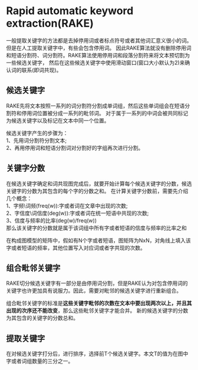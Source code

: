 # Rapid automatic keyword extraction(RAKE)

一般提取关键字的方法都是去掉停用词或者标点符号或者其他词汇意义很小的词。但是在人工提取关键字中，有些会包含停用词。
因此RAKE算法就没有删除停用词和短语分割符、词分割符。RAKE算法使用停用词和段落分割符来将文本预切割为一些候选关键字，
然后在这些候选关键字中使用滑动窗口(窗口大小默认为2)来确认词的联系(即词共现)。

## 候选关键字

RAKE先将文本按照一系列的词分割符分割成单词组，然后这些单词组会在短语分割符和停用词位置被分成一系列的毗邻词。
对于属于一系列的中词会被共同标记为候选关键字以及标记在文本中同一个位置。

候选关键字产生的步骤为：\
1、先用词分割符分割文本;\
2、再用停用词和短语分割词对分割好的字组再次进行分割。

## 关键字分数

在候选关键字确定和词共现图完成后，就要开始计算每个候选关键字的分数，候选关键字的分数为其包含的每个字的分数之和。
在计算关键字分数前，需要先介绍几个概念：\
1、字频\词频(freq(w)):字或者词在文章中出现的次数;\
2、字信度\词信度(deg(w)):字或者词在统一短语中共现的次数;\
3、信度与频率的比率(deg(w)/freq(w))\
那么该关键字的分数就是属于该词组中所有字或者短语的信度与频率的比率之和

在构成图模型的矩阵中，假如有N个字或者短语，图矩阵为NxN，对角线上填入该字或者短语的频率，其他位置写入对应词或者字共现的次数。

## 组合毗邻关键字
RAKE切分候选关键字有一部分是由停用词分割，但是RAKE认为对包含停用词的关键字也许更加具有说服力。因此，需要对毗邻的候选关键字进行重新组合。

组合毗邻关键字的标准是**这些关键字毗邻的次数在文本中要出现两次以上，并且其出现的次序还不能改变**，那么这些毗邻关键字才能合并。
新的候选关键字的分数为其包含的关键字的分数总和。

## 提取关键字
在对候选关键字打分后，进行排序，选择前T个候选关键字。本文T的值为在图中字或者词组数量的三分之一。




